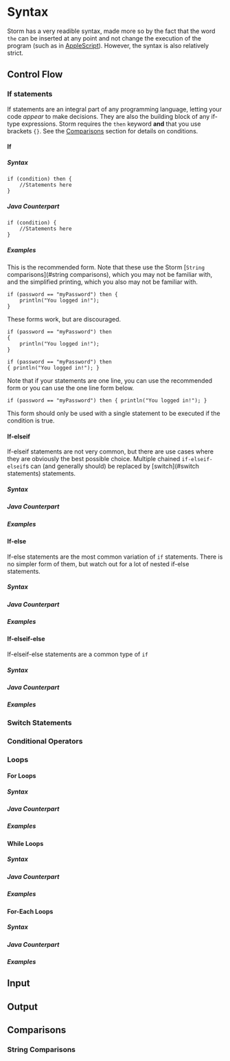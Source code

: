 # Syntax

Storm has a very readible syntax, made more so by the fact that the word `the` can be inserted at any point and not change the execution of the program (such as in [AppleScript](https://developer.apple.com/library/content/documentation/AppleScript/Conceptual/AppleScriptX/AppleScriptX.html)). However, the syntax is also relatively strict.

## Control Flow

### If statements
If statements are an integral part of any programming language, letting your code *appear* to make decisions. They are also the building block of any if-type expressions. Storm requires the `then` keyword **and** that you use brackets `{}`. See the [Comparisons](#comparisons) section for details on conditions.
#### If
##### Syntax
```
if (condition) then {
    //Statements here
}
```
##### Java Counterpart
```
if (condition) {
    //Statements here
}
```
##### Examples
This is the recommended form. Note that these use the Storm [`String` comparisons](#string comparisons), which you may not be familiar with, and the simplified printing, which you also may not be familiar with.
```
if (password == "myPassword") then {
    println("You logged in!");
}
```

These forms work, but are discouraged.
```
if (password == "myPassword") then
{
    println("You logged in!");
}
```
```
if (password == "myPassword") then
{ println("You logged in!"); }
```

Note that if your statements are one line, you can use the recommended form or you can use the one line form below.
```
if (password == "myPassword") then { println("You logged in!"); }
```
This form should only be used with a single statement to be executed if the condition is true.
#### If-elseif
If-elseif statements are not very common, but there are use cases where they are obviously the best possible choice. Multiple chained `if-elseif-elseif`s can (and generally should) be replaced by [switch](#switch statements) statements.
##### Syntax
##### Java Counterpart
##### Examples
#### If-else
If-else statements are the most common variation of `if` statements. There is no simpler form of them, but watch out for a lot of nested if-else statements.
##### Syntax
##### Java Counterpart
##### Examples
#### If-elseif-else
If-elseif-else statements are a common type of `if`
##### Syntax
##### Java Counterpart
##### Examples
### Switch Statements
### Conditional Operators
### Loops
#### For Loops
##### Syntax
##### Java Counterpart
##### Examples
#### While Loops
##### Syntax
##### Java Counterpart
##### Examples
#### For-Each Loops
##### Syntax
##### Java Counterpart
##### Examples
## Input
## Output
## Comparisons
### String Comparisons

